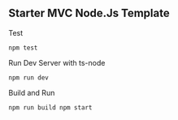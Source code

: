 ## Starter MVC Node.Js Template

Test 

``
npm test
``


Run Dev Server with ts-node

``
npm run dev
``

Build and Run

``
npm run build
npm start
``
